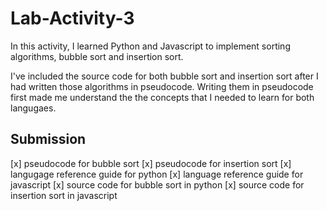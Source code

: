 # Lab-Activity-3

In this activity, I learned Python and Javascript to implement sorting algorithms, bubble sort and insertion sort. 

I've included the source code for both bubble sort and insertion sort after I had written those algorithms in pseudocode. Writing them in pseudocode first made me 
understand the the concepts that I needed to learn for both langugaes.


## Submission
[x] pseudocode for bubble sort
[x] pseudocode for insertion sort
[x] langugage reference guide for python
[x] language reference guide for javascript
[x] source code for bubble sort in python
[x] source code for insertion sort in javascript




